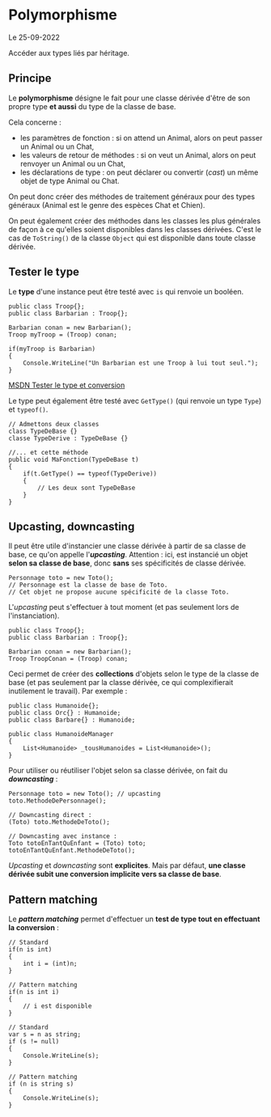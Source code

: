 # Polymorphisme

Le 25-09-2022

Accéder aux types liés par héritage.

## Principe

Le **polymorphisme** désigne le fait pour une classe dérivée d'être de son propre type **et aussi** du type de la classe de base. 

Cela concerne : 
- les paramètres de fonction : si on attend un Animal, alors on peut passer un Animal ou un Chat, 
- les valeurs de retour de méthodes : si on veut un Animal, alors on peut renvoyer un Animal ou un Chat, 
- les déclarations de type : on peut déclarer ou convertir (*cast*) un même objet de type Animal ou Chat.

On peut donc créer des méthodes de traitement généraux pour des types généraux (Animal est le genre des espèces Chat et Chien). 

On peut également créer des méthodes dans les classes les plus générales de façon à ce qu'elles soient disponibles dans les classes dérivées. C'est le cas de `ToString()` de la classe `Object` qui est disponible dans toute classe dérivée.

## Tester le type

Le **type** d'une instance peut être testé avec `is` qui renvoie un booléen.
```
public class Troop{};
public class Barbarian : Troop{};
	
Barbarian conan = new Barbarian();
Troop myTroop = (Troop) conan;
	
if(myTroop is Barbarian)
{
	Console.WriteLine("Un Barbarian est une Troop à lui tout seul.");
}
```

[MSDN Tester le type et conversion](https://docs.microsoft.com/fr-fr/dotnet/csharp/language-reference/operators/type-testing-and-cast "MSDN Tester le type et conversion")

Le type peut également être testé avec `GetType()` (qui renvoie un type `Type`) et `typeof()`.
```
// Admettons deux classes
class TypeDeBase {}
classe TypeDerive : TypeDeBase {}
	
//... et cette méthode
public void MaFonction(TypeDeBase t)
{
	if(t.GetType() == typeof(TypeDerive))
	{
		// Les deux sont TypeDeBase
	}
}
```

## Upcasting, downcasting

Il peut être utile d'instancier une classe dérivée à partir de sa classe de base, ce qu'on appelle l'***upcasting***. Attention : ici, est instancié un objet **selon sa classe de base**, donc **sans** ses spécificités de classe dérivée.
```
Personnage toto = new Toto(); 
// Personnage est la classe de base de Toto.
// Cet objet ne propose aucune spécificité de la classe Toto.
```

L'*upcasting* peut s'effectuer à tout moment (et pas seulement lors de l'instanciation).
```
public class Troop{};
public class Barbarian : Troop{};
	
Barbarian conan = new Barbarian();
Troop TroopConan = (Troop) conan;
```

Ceci permet de créer des **collections** d'objets selon le type de la classe de base (et pas seulement par la classe dérivée, ce qui complexifierait inutilement le travail). Par exemple :
```
public class Humanoide{};
public class Orc{} : Humanoide;
public class Barbare{} : Humanoide;
	
public class HumanoideManager
{
	List<Humanoide> _tousHumanoides = List<Humanoide>();
}
```

Pour utiliser ou réutiliser l'objet selon sa classe dérivée, on fait du ***downcasting*** :
```
Personnage toto = new Toto(); // upcasting
toto.MethodeDePersonnage(); 
	
// Downcasting direct :
(Toto) toto.MethodeDeToto(); 
	
// Downcasting avec instance :
Toto totoEnTantQuEnfant = (Toto) toto;
totoEnTantQuEnfant.MethodeDeToto();
```

*Upcasting* et *downcasting* sont **explicites**. Mais par défaut, **une classe dérivée subit une conversion implicite vers sa classe de base**.

## Pattern matching

Le ***pattern matching*** permet d'effectuer un **test de type tout en effectuant la conversion** :
```
// Standard 
if(n is int)
{
    int i = (int)n;
}
	
// Pattern matching
if(n is int i)
{
    // i est disponible
}
```
```
// Standard
var s = n as string;
if (s != null)
{
    Console.WriteLine(s);
}
	
// Pattern matching
if (n is string s)
{
    Console.WriteLine(s);
}
```